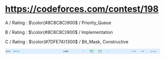 # https://codeforces.com/contest/198

A / Rating : $\color{#8C8C8C}900$ / Priority_Queue

B / Rating : $\color{#8C8C8C}900$ / Implementation

C / Rating : $\color{#7DFE74}1300$ / Bit_Mask, Constructive

![My Image](https://github.com/kss418/Codeforces/blob/main/Images/958.png)

